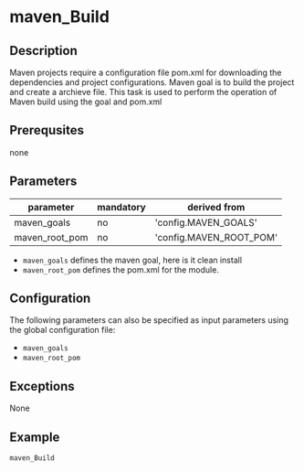 # maven_Build

## Description
Maven projects require a configuration file pom.xml for downloading the dependencies and project configurations. Maven goal is to build the project and create a archieve file. This task is used to perform the operation of Maven build using the goal and pom.xml

## Prerequsites
none

## Parameters

| parameter | mandatory | derived from |
| ----------|-----------|--------------|
| maven_goals | no | 'config.MAVEN_GOALS' |
| maven_root_pom | no | 'config.MAVEN_ROOT_POM' |


* `maven_goals` defines the maven goal, here is it clean install
* `maven_root_pom` defines the pom.xml for the module.

## Configuration
The following parameters can also be specified as input parameters using the global configuration file:

* `maven_goals`
* `maven_root_pom`

## Exceptions

None

## Example

```groovy
maven_Build
```
